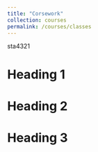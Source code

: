 ```yaml
---
title: "Corsework"
collection: courses
permalink: /courses/classes
---
```


sta4321

Heading 1
======

Heading 2
======

Heading 3
======

